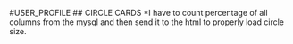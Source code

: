 
#USER_PROFILE 
    ## CIRCLE CARDS
        *I have to count percentage of all columns from the mysql and then send it to the html to properly load circle size.